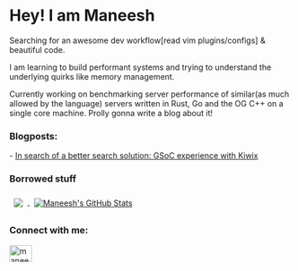 <h1>Hey! I am Maneesh</h1>

Searching for an awesome dev workflow[read vim plugins/configs] & beautiful code. 

I am learning to build performant systems and trying to understand the underlying quirks like memory management.

Currently working on benchmarking server performance of similar(as much allowed by the language) servers written in Rust, Go and the OG C++ on a single core machine. Prolly gonna write a blog about it!

<h3>Blogposts:</h3>
- <a href="https://gist.github.com/maneeshpm/f2a63bde56198957877268a6253d2cb2">In search of a better search solution: GSoC experience with Kiwix</a>

<h3>Borrowed stuff</h3>

<a href="https://github.com/maneeshpm">
  <img align="center" style="margin:0.5rem" src="https://github-readme-stats.vercel.app/api/top-langs/?username=maneeshpm&hide=html,css,cmake,matlab&title_color=ffffff&text_color=c9cacc&icon_color=4AB197&bg_color=1A2B34" />
</a>

<a href="https://github.com/maneeshpm">
  <img align="center" style="margin:0.5rem" src="https://github-readme-stats.vercel.app/api?username=maneeshpm&show_icons=true&line_height=27&count_private=true&title_color=ffffff&text_color=c9cacc&icon_color=4AB097&bg_color=1A2B34" alt="Maneesh's GitHub Stats" />
</a>

<h3 align="left">Connect with me:</h3>
<p align="left">
<a href="https://linkedin.com/in/maneeshpm" target="blank"><img align="center" src="https://raw.githubusercontent.com/rahuldkjain/github-profile-readme-generator/master/src/images/icons/Social/linked-in-alt.svg" alt="maneeshpm" height="30" width="40" /></a>
</p>

